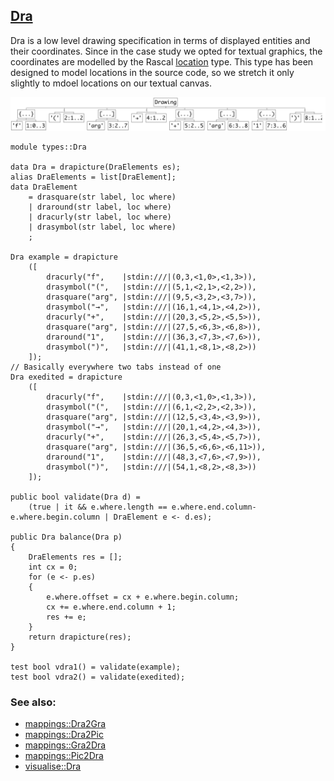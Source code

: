 ## [Dra](https://github.com/grammarware/bx-parsing/blob/master/src/types/Dra.rsc)

Dra is a low level drawing specification in terms of displayed entities and their
coordinates. Since in the case study we opted for textual graphics, the coordinates
are modelled by the Rascal
[location](http://tutor.rascal-mpl.org/Rascal/Expressions/Values/Location/Location.html)
type. This type has been designed to model locations in the source code, so we stretch it
only slightly to mdoel locations on our textual canvas.

![Example](https://github.com/grammarware/bx-parsing/raw/master/img/Dra.png)

```
module types::Dra

data Dra = drapicture(DraElements es);
alias DraElements = list[DraElement];
data DraElement
    = drasquare(str label, loc where)
    | draround(str label, loc where)
    | dracurly(str label, loc where)
    | drasymbol(str label, loc where)
    ;

Dra example = drapicture
    ([
        dracurly("f",    |stdin:///|(0,3,<1,0>,<1,3>)),
        drasymbol("(",   |stdin:///|(5,1,<2,1>,<2,2>)),
        drasquare("arg", |stdin:///|(9,5,<3,2>,<3,7>)),
        drasymbol("→",   |stdin:///|(16,1,<4,1>,<4,2>)),
        dracurly("+",    |stdin:///|(20,3,<5,2>,<5,5>)),
        drasquare("arg", |stdin:///|(27,5,<6,3>,<6,8>)),
        draround("1",    |stdin:///|(36,3,<7,3>,<7,6>)),
        drasymbol(")",   |stdin:///|(41,1,<8,1>,<8,2>))
    ]);
// Basically everywhere two tabs instead of one
Dra exedited = drapicture
    ([
        dracurly("f",    |stdin:///|(0,3,<1,0>,<1,3>)),
        drasymbol("(",   |stdin:///|(6,1,<2,2>,<2,3>)),
        drasquare("arg", |stdin:///|(12,5,<3,4>,<3,9>)),
        drasymbol("→",   |stdin:///|(20,1,<4,2>,<4,3>)),
        dracurly("+",    |stdin:///|(26,3,<5,4>,<5,7>)),
        drasquare("arg", |stdin:///|(36,5,<6,6>,<6,11>)),
        draround("1",    |stdin:///|(48,3,<7,6>,<7,9>)),
        drasymbol(")",   |stdin:///|(54,1,<8,2>,<8,3>))
    ]);

public bool validate(Dra d) = 
    (true | it && e.where.length == e.where.end.column-e.where.begin.column | DraElement e <- d.es);

public Dra balance(Dra p)
{
    DraElements res = [];
    int cx = 0;
    for (e <- p.es)
    {
        e.where.offset = cx + e.where.begin.column;
        cx += e.where.end.column + 1;
        res += e;
    }
    return drapicture(res);
}

test bool vdra1() = validate(example);
test bool vdra2() = validate(exedited);
```

### See also:
* [mappings::Dra2Gra](https://github.com/grammarware/bx-parsing/blob/master/src/mappings/Dra2Gra.rsc)
* [mappings::Dra2Pic](https://github.com/grammarware/bx-parsing/blob/master/src/mappings/Dra2Pic.rsc)
* [mappings::Gra2Dra](https://github.com/grammarware/bx-parsing/blob/master/src/mappings/Gra2Dra.rsc)
* [mappings::Pic2Dra](https://github.com/grammarware/bx-parsing/blob/master/src/mappings/Pic2Dra.rsc)
* [visualise::Dra](https://github.com/grammarware/bx-parsing/blob/master/src/visualise/Dra.rsc)
